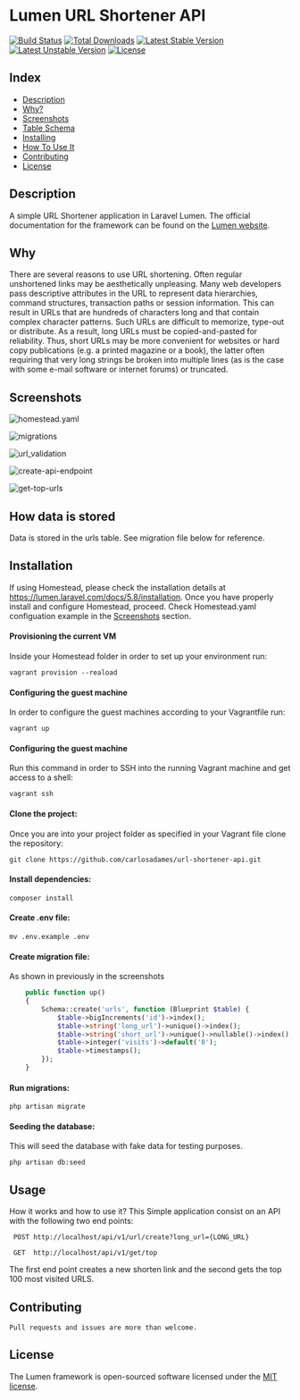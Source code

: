 # Lumen URL Shortener API

[![Build Status](https://travis-ci.org/laravel/lumen-framework.svg)](https://travis-ci.org/laravel/lumen-framework)
[![Total Downloads](https://poser.pugx.org/laravel/lumen-framework/d/total.svg)](https://packagist.org/packages/laravel/lumen-framework)
[![Latest Stable Version](https://poser.pugx.org/laravel/lumen-framework/v/stable.svg)](https://packagist.org/packages/laravel/lumen-framework)
[![Latest Unstable Version](https://poser.pugx.org/laravel/lumen-framework/v/unstable.svg)](https://packagist.org/packages/laravel/lumen-framework)
[![License](https://poser.pugx.org/laravel/lumen-framework/license.svg)](https://packagist.org/packages/laravel/lumen-framework)


## Index
- [Description](#description)
- [Why?](#why)
- [Screenshots](#screenshots)
- [Table Schema](#how-data-is-stored)
- [Installing](#installation)
- [How To Use It](#usage)
- [Contributing](#contributing)
- [License](#license)


## Description 

A simple URL Shortener application in Laravel Lumen. The official documentation for the framework can be found on the [Lumen website](https://lumen.laravel.com/docs).

## Why

There are several reasons to use URL shortening. Often regular unshortened links may be aesthetically unpleasing. Many web developers pass descriptive attributes in the URL to represent data hierarchies, command structures, transaction paths or session information. This can result in URLs that are hundreds of characters long and that contain complex character patterns. Such URLs are difficult to memorize, type-out or distribute. As a result, long URLs must be copied-and-pasted for reliability. Thus, short URLs may be more convenient for websites or hard copy publications (e.g. a printed magazine or a book), the latter often requiring that very long strings be broken into multiple lines (as is the case with some e-mail software or internet 
forums) or truncated.


## Screenshots

![homestead.yaml](https://github.com/carlosadames/url-shortener-api/blob/master/homestead.yaml.png)

![migrations](https://github.com/carlosadames/url-shortener-api/blob/master/migrations.png)

![url_validation](https://github.com/carlosadames/url-shortener-api/blob/master/url_validation.png)

![create-api-endpoint](https://github.com/carlosadames/url-shortener-api/blob/master/%20create-api-endpoint.png)

![get-top-urls](https://github.com/carlosadames/url-shortener-api/blob/master/get-top-urls.png)



## How data is stored

Data is stored in the urls table. See migration file below for reference.


## Installation

If using Homestead, please check the installation details at https://lumen.laravel.com/docs/5.8/installation. Once you have 
properly install and configure Homestead, proceed. Check Homestead.yaml configuation example in the [Screenshots](#screenshots) section.


#### Provisioning the current VM

Inside your Homestead folder in order to set up your environment run: 

    vagrant provision --reaload


#### Configuring the guest machine

In order to configure the guest machines according to your Vagrantfile run:

    vagrant up


#### Configuring the guest machine

Run this command in order to SSH into the running Vagrant machine and get access to a shell:

    vagrant ssh


#### Clone the project:

Once you are into your project folder as specified in your Vagrant file clone the repository:

    git clone https://github.com/carlosadames/url-shortener-api.git


#### Install dependencies:

    composer install


#### Create .env file:

    mv .env.example .env
    

#### Create migration file:

As shown in previously in the screenshots

```php
    public function up()
    {
        Schema::create('urls', function (Blueprint $table) {
            $table->bigIncrements('id')->index();
            $table->string('long_url')->unique()->index();
            $table->string('short_url')->unique()->nullable()->index();
            $table->integer('visits')->default('0');
            $table->timestamps();
        });
    }
```


#### Run migrations:

    php artisan migrate


#### Seeding the database:  

This will seed the database with fake data for testing purposes.

    php artisan db:seed


## Usage

How it works and how to use it? This Simple application consist on an API with the following two end points:


     POST http://localhost/api/v1/url/create?long_url={LONG_URL}
    
     GET  http://localhost/api/v1/get/top

The first end point creates a new shorten link and the second gets the top 100 most visited URLS.


## Contributing

    Pull requests and issues are more than welcome.
    

## License

The Lumen framework is open-sourced software licensed under the [MIT license](https://opensource.org/licenses/MIT).
